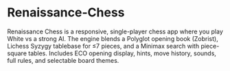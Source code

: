 # Renaissance-Chess
Renaissance Chess is a responsive, single-player chess app where you play White vs a strong AI. The engine blends a Polyglot opening book (Zobrist), Lichess Syzygy tablebase for ≤7 pieces, and a Minimax search with piece-square tables. Includes ECO opening display, hints, move history, sounds, full rules, and selectable board themes. 
